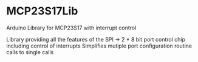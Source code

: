 # MCP23S17Lib
Arduino Library for MCP23S17 with interrupt control

Library providing all the features of the SPI -> 2 * 8 bit port control chip
including control of interrupts
Simplifies mutiple port configuration routine calls to single calls
